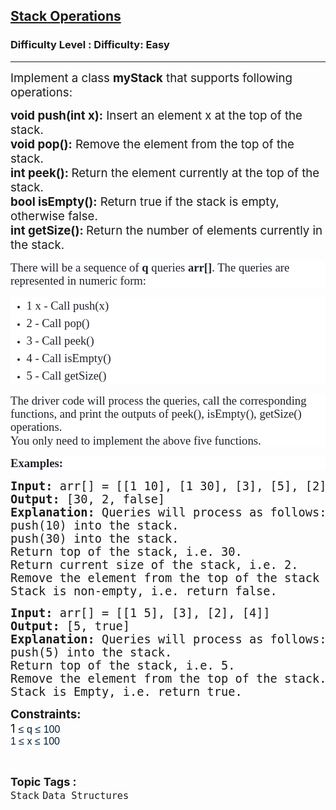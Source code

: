 <h2><a href="https://www.geeksforgeeks.org/problems/stacks-operations/1?page=2&category=Stack&sortBy=difficulty">Stack Operations</a></h2><h3>Difficulty Level : Difficulty: Easy</h3><hr><div class="problems_problem_content__Xm_eO"><p><span style="font-size: 14pt;">Implement a class&nbsp;<strong>myStack</strong>&nbsp;that supports following operations:</span></p>
<p><span style="font-size: 14pt;"><strong>void push(int x):</strong>&nbsp;Insert an element x at the top of the stack.</span><br><span style="font-size: 14pt;"><strong>void pop():</strong>&nbsp;Remove the element from the top of the stack.</span><br><span style="font-size: 14pt;"><strong>int peek():&nbsp;</strong>Return the element currently at the top of the stack.</span><br><span style="font-size: 14pt;"><strong>bool isEmpty():</strong>&nbsp;Return true if the stack is empty, otherwise false.</span><br><span style="font-size: 14pt;"><strong>int getSize():&nbsp;</strong>Return the number of elements currently in the stack.</span></p>
<p style="box-sizing: border-box; margin: 0px 0px 1em; line-height: 1.4285em; font-family: Nunito; color: #1e2229; font-size: 15px !important; background-color: #ffffff !important;" data-start="667" data-end="766"><span style="box-sizing: border-box; font-size: 14pt;">There will be a sequence of&nbsp;<strong>q</strong> queries <span style="box-sizing: border-box; font-weight: bolder; font-family: 'Source Sans 3' !important;">arr[]</span>. The queries are represented in numeric form:</span></p>
<ul style="box-sizing: border-box; font-family: Nunito; color: #1e2229; font-size: 15px !important; background-color: #ffffff !important;">
<li style="box-sizing: border-box; margin: 0px; line-height: 1.5 !important;"><span style="box-sizing: border-box; font-size: 14pt;">1 x - Call push(x)</span></li>
<li style="box-sizing: border-box; margin: 0px; line-height: 1.5 !important;"><span style="box-sizing: border-box; font-size: 14pt;">2 - Call pop()</span></li>
<li style="box-sizing: border-box; margin: 0px; line-height: 1.5 !important;"><span style="box-sizing: border-box; font-size: 14pt;">3 - Call peek()</span></li>
<li style="box-sizing: border-box; margin: 0px; line-height: 1.5 !important;"><span style="box-sizing: border-box; font-size: 14pt;">4 - Call isEmpty()</span></li>
<li style="box-sizing: border-box; margin: 0px; line-height: 1.5 !important;"><span style="box-sizing: border-box; font-size: 14pt;">5 - Call getSize()</span></li>
</ul>
<p style="box-sizing: border-box; margin: 0px 0px 1em; line-height: 1.4285em; font-family: Nunito; color: #1e2229; font-size: 15px !important; background-color: #ffffff !important;" data-start="886" data-end="1076"><span style="box-sizing: border-box; font-size: 14pt;">The driver code will process the queries, call the corresponding functions, and print the outputs of peek(), isEmpty(), getSize() operations.<br style="box-sizing: border-box;">You only need to implement the above five functions.</span></p>
<p style="box-sizing: border-box; margin: 0px 0px 1em; line-height: 1.4285em; font-family: Nunito; color: #1e2229; font-size: 15px !important; background-color: #ffffff !important;" data-start="886" data-end="1076"><span style="font-size: 14pt;"><strong><span style="box-sizing: border-box;">Examples:</span></strong></span></p>
<pre><span style="font-size: 14pt;"><strong><span style="box-sizing: border-box;">Input:</span></strong><span style="box-sizing: border-box;"> arr[] = [[1 10], [1 30], [3], [5], [2], [4]]<br></span><strong><span style="box-sizing: border-box;">Output:</span></strong><span style="box-sizing: border-box;"> [30, 2, false]<br><strong>Explanation: </strong></span>Queries will process as follows:</span><br><span style="font-size: 14pt;">push(10) into the stack.</span><br><span style="font-size: 14pt;">push(30) into the stack.</span><br><span style="font-size: 14pt;">Return top of the stack, i.e. 30.</span><br><span style="font-size: 14pt;">Return current size of the stack, i.e. 2.</span><br><span style="font-size: 14pt;">Remove the element from the top of the stack</span><br><span style="font-size: 14pt;">Stack is non-empty, i.e. return false.</span></pre>
<pre><span style="font-size: 14pt;"><strong><span style="box-sizing: border-box;">Input:</span></strong><span style="box-sizing: border-box;"> arr[] = [[1 5], [3], [2], [4]]<br><strong>Output: </strong>[5, true]<br><strong>Explanation: </strong>Queries will process as follows: <br></span><span style="box-sizing: border-box;">push(5) into the stack.<br>Return top of the stack, i.e. 5.<br></span><span style="box-sizing: border-box;">Remove the element from the top of the stack.<br></span><span style="box-sizing: border-box;">Stack is Empty, i.e. return true.<br></span></span></pre>
<p><strong><span style="font-size: 14pt;"><span style="box-sizing: border-box;">Constraints:<br></span></span></strong><span style="font-size: 14pt;"><span style="box-sizing: border-box;">1&nbsp;</span></span><span style="background-color: #ffffff; color: #001d35; font-family: 'Google Sans', Arial, sans-serif; font-size: 16px;">≤ q&nbsp;</span><span style="background-color: #ffffff; color: #001d35; font-family: 'Google Sans', Arial, sans-serif; font-size: 16px;">≤ 100<br>1&nbsp;</span><span style="background-color: #ffffff; color: #001d35; font-family: 'Google Sans', Arial, sans-serif; font-size: 16px;">≤ x&nbsp;</span><span style="background-color: #ffffff; color: #001d35; font-family: 'Google Sans', Arial, sans-serif; font-size: 16px;">≤ 100</span></p></div><br><p><span style=font-size:18px><strong>Topic Tags : </strong><br><code>Stack</code>&nbsp;<code>Data Structures</code>&nbsp;